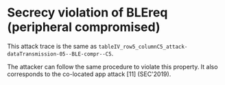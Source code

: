 # Secrecy violation of BLEreq (peripheral compromised)

This attack trace is the same as `tableIV_row5_columnC5_attack-dataTransmission-05--BLE-compr--C5`.

The attacker can follow the same procedure to violate this property.
It also corresponds to the co-located app attack [11] (SEC'2019).